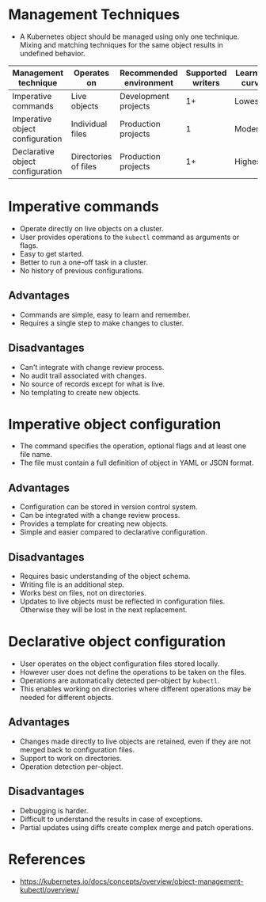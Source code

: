 # Management Techniques
* A Kubernetes object should be managed using only one technique. Mixing and matching techniques for the same object results in undefined behavior.

Management technique|Operates on|Recommended environment|Supported writers|Learning curve
--------------------|-----------|-----------------------|-----------------|--------------
Imperative commands|Live objects|Development projects|1+|Lowest
Imperative object configuration|Individual files|Production projects|1|Moderate
Declarative object configuration|Directories of files|Production projects|1+|Highest
# Imperative commands
* Operate directly on live objects on a cluster.
* User provides operations to the `kubectl` command as arguments or flags.
* Easy to get started.
* Better to run a one-off task in a cluster.
* No history of previous configurations.
## Advantages
* Commands are simple, easy to learn and remember.
* Requires a single step to make changes to cluster.
## Disadvantages
* Can't integrate with change review process.
* No audit trail associated with changes.
* No source of records except for what is live.
* No templating to create new objects.
# Imperative object configuration
* The command specifies the operation, optional flags and at least one file name.
* The file must contain a full definition of object in YAML or JSON format.
## Advantages
* Configuration can be stored in version control system.
* Can be integrated with a change review process.
* Provides a template for creating new objects.
* Simple and easier compared to declarative configuration.
## Disadvantages
* Requires basic understanding of the object schema.
* Writing file is an additional step.
* Works best on files, not on directories.
* Updates to live objects must be reflected in configuration files. Otherwise they will be lost in the next replacement.
# Declarative object configuration
* User operates on the object configuration files stored locally.
* However user does not define the operations to be taken on the files.
* Operations are automatically detected per-object by `kubectl`.
* This enables working on directories where different operations may be needed for different objects.
## Advantages
* Changes made directly to live objects are retained, even if they are not merged back to configuration files.
* Support to work on directories.
* Operation detection per-object.
## Disadvantages
* Debugging is harder.
* Difficult to understand the results in case of exceptions.
* Partial updates using diffs create complex merge and patch operations.
# References
* https://kubernetes.io/docs/concepts/overview/object-management-kubectl/overview/
